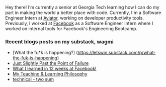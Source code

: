 Hey there! I’m currently a senior at Georgia Tech learning how I can do my part in making the world a better place with code. Currently, I'm a Software Engineer Intern at [Aviator](https://aviator.co), working on developer productivity tools. Previously, I worked at [Facebook](https://facebook.com) as a Software Engineer Intern where I worked on internal tools for Facebook's Engineering Bootcamp.

### Recent blogs posts on my substack, [wagmi](https://letswin.substack.com/)
- [What the fu*k is happening?] (https://letswin.substack.com/p/what-the-fuk-is-happening)
- [Just Slightly Past the Point of Failure](https://letswin.substack.com/p/just-slightly-past-the-point-of-failure)
- [What I learned in 12 weeks at Facebook!](https://letswin.substack.com/p/what-how-much-can-you-expect-to-learn)
- [My Teaching & Learning Philosophy](https://letswin.substack.com/p/my-teaching-learning-philosophy)
- [technical - two sum](https://letswin.substack.com/p/technical-smack-down-two-sum)



<!--
**ohcnivek/ohcnivek** is a ✨ _special_ ✨ repository because its `README.md` (this file) appears on your GitHub profile.
